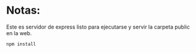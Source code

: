 # Notas:

Este es servidor de express listo para ejecutarse y servir la carpeta public en la web.


```
npm install
```
